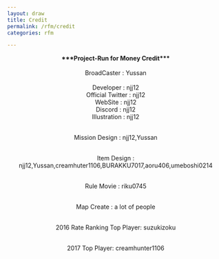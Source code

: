 ```yaml
---
layout: draw
title: Credit
permalink: /rfm/credit 
categories: rfm 

---
```


<div style="text-align: center;">
<b>***Project-Run for Money Credit***</b>
</div><br>

<div style="text-align: center;">
BroadCaster : Yussan<br><br>
Developer : njj12<br>
Official Twitter : njj12<br>
WebSite : njj12<br>
Discord : njj12<br>
Illustration : njj12<br><br>

Mission Design : njj12,Yussan<br><br>

Item Design : njj12,Yussan,creamhuter1106,BURAKKU7017,aoru406,umeboshi0214<br><br>

Rule Movie : riku0745<br><br>

Map Create : a lot of people<br><br>

2016 Rate Ranking Top Player: suzukizoku<br><br>

2017 Top Player: creamhunter1106<br><br>
</div>
